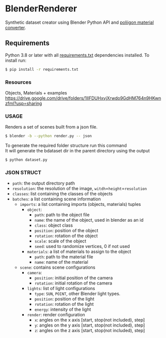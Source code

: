 # BlenderRenderer
Synthetic dataset creator using Blender Python API and [poliigon material converter](https://help.poliigon.com/en/articles/2540839-poliigon-material-converter-addon-for-blender). <br>

## Requirements
Python 3.8 or later with all [requirements.txt](https://github.com/onorabil/blenderRenderer/blob/main/requirements.txt) dependencies installed. To install run:
```bash
$ pip install -r requirements.txt
```

### Resources
Objects, Materials + examples<br>
https://drive.google.com/drive/folders/1IlFDUHxvjXrwdo9GdHM764n9HKwnzfml?usp=sharing

### USAGE

Renders a set of scenes built from a json file.

```bash
$ blender -b --python render.py -- json
```

To generate the required folder structure run this command<br>
It will generate the bdataset dir in the parent directory using the output

```bash
$ python dataset.py
```

### JSON STRUCT

- `path`: the output directory path
- `resolution`: the resolution of the image, `witdh`=`height`=`resolution`
- `classes`: list containing the classes of the objects
- `batches`: a list containing scene information
    - `imports`: a list containing imports (objects, materials) tuples
        - `object`:
            - `path`: path to the object file
            - `name`: the name of the object, used in blender as an id
            - `class`: object class
            - `position`: position of the object
            - `rotation`: rotation of the object
            - `scale`: scale of the object
            - `seed`: used to randomize vertices, 0 if not used
        - `materials`: a list of materials to assign to the object
            - `path`: path to the material file
            - `name`: name of the material
    - `scene`: contains scene configurations
        - `camera`: 
            - `position`: initial position of the camera
            - `rotation`: initial rotation of the camera
        - `lights`: list of light configurations
            - `type`: `SUN`, `POINT`, other Blender light types.
            - `position`: position of the light
            - `rotation`: rotation of the light
            - `energy`: intensity of the light
        - `render`: render configuration
            - `x`: angles on the x axis [start, stop(not included), step]
            - `y`: angles on the y axis [start, stop(not included), step]
            - `z`: angles on the z axis [start, stop(not included), step]